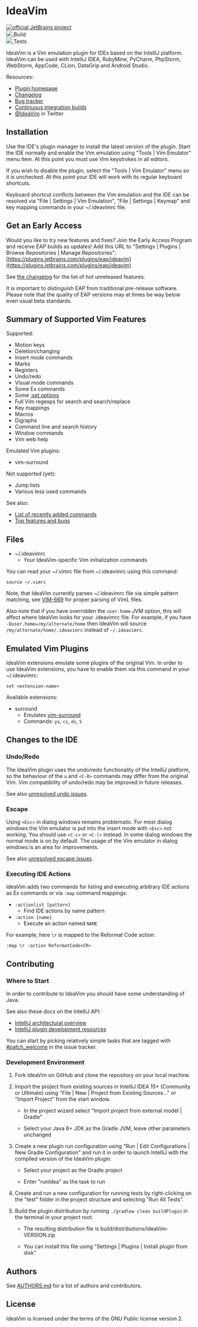 IdeaVim
=======

<div>
  <a href="https://confluence.jetbrains.com/display/ALL/JetBrains+on+GitHub">
    <img src="http://jb.gg/badges/official.svg" alt="official JetBrains project"/>
  </a>
</div>

<div>
  <a href="http://teamcity.jetbrains.com/viewType.html?buildTypeId=IdeaVim_Build&guest=1">
    <img src="http://teamcity.jetbrains.com/app/rest/builds/buildType:(id:IdeaVim_Build)/statusIcon.svg?guest=1"/>
  </a>
  <span>Build<span>
</div>

<div>
  <a href="http://teamcity.jetbrains.com/viewType.html?buildTypeId=IdeaVim_TestsForIntelliJ20172&guest=1">
    <img src="http://teamcity.jetbrains.com/app/rest/builds/buildType:(id:IdeaVim_TestsForIntelliJ20172)/statusIcon.svg?guest=1"/>
  </a>
  <span>Tests</span>
</div>

IdeaVim is a Vim emulation plugin for IDEs based on the IntelliJ platform.
IdeaVim can be used with IntelliJ IDEA, RubyMine, PyCharm, PhpStorm, WebStorm,
AppCode, CLion, DataGrip and Android Studio.

Resources:

* [Plugin homepage](http://plugins.jetbrains.com/plugin/164)
* [Changelog](CHANGES.md)
* [Bug tracker](http://youtrack.jetbrains.com/issues/VIM)
* [Continuous integration builds](http://teamcity.jetbrains.com/project.html?projectId=IdeaVim&guest=1)
* [@IdeaVim](http://twitter.com/ideavim) in Twitter


Installation
------------

Use the IDE's plugin manager to install the latest version of the plugin.
Start the IDE normally and enable the Vim emulation using "Tools | Vim
Emulator" menu item. At this point you must use Vim keystrokes in all editors.

If you wish to disable the plugin, select the "Tools | Vim Emulator" menu so
it is unchecked. At this point your IDE will work with its regular keyboard
shortcuts.

Keyboard shortcut conflicts between the Vim emulation and the IDE can be
resolved via "File | Settings | Vim Emulation", "File | Settings | Keymap"
and key mapping commands in your ~/.ideavimrc file.


Get an Early Access
-------------------

Would you like to try new features and fixes? Join the Early Access Program and
receive EAP builds as updates! Add this URL to "Settings | Plugins |
Browse Repositories | Manage Repositories":
[https://plugins.jetbrains.com/plugins/eap/ideavim](https://plugins.jetbrains.com/plugins/eap/ideavim)

See [the changelog](CHANGES.md) for the list of hot unreleased features.

It is important to distinguish EAP from traditional pre-release software.
Please note that the quality of EAP versions may at times be way below even
usual beta standards.


Summary of Supported Vim Features
---------------------------------

Supported:

* Motion keys
* Deletion/changing
* Insert mode commands
* Marks
* Registers
* Undo/redo
* Visual mode commands
* Some Ex commands
* Some [:set options](doc/set-commands.md)
* Full Vim regexps for search and search/replace
* Key mappings
* Macros
* Digraphs
* Command line and search history
* Window commands
* Vim web help

Emulated Vim plugins:

* vim-surround

Not supported (yet):

* Jump lists
* Various less used commands

See also:

* [List of recently added commands](src/com/maddyhome/idea/vim/package-info.java)
* [Top features and bugs](http://youtrack.jetbrains.com/issues/VIM?q=%23Unresolved+sort+by%3A+votes)


Files
-----

* ~/.ideavimrc
    * Your IdeaVim-specific Vim initialization commands

You can read your ~/.vimrc file from ~/.ideavimrc using this command:

    source ~/.vimrc

Note, that IdeaVim currently parses ~/.ideavimrc file via simple pattern matching,
see [VIM-669](http://youtrack.jetbrains.com/issue/VIM-669) for proper parsing
of VimL files.

Also note that if you have overridden the `user.home` JVM option, this
will affect where IdeaVim looks for your .ideavimrc file.  For example, if you
have `-Duser.home=/my/alternate/home` then IdeaVim will source
`/my/alternate/home/.ideavimrc` instead of `~/.ideavimrc`.


Emulated Vim Plugins
--------------------

IdeaVim extensions emulate some plugins of the original Vim. In order to use IdeaVim extensions, you have to enable
them via this command in your ~/.ideavimrc:

    set <extension-name>

Available extensions:

* surround
    * Emulates [vim-surround](https://github.com/tpope/vim-surround)
    * Commands: `ys`, `cs`, `ds`, `S`


Changes to the IDE
------------------

### Undo/Redo

The IdeaVim plugin uses the undo/redo functionality of the IntelliJ platform,
so the behaviour of the `u` and `<C-R>` commands may differ from the original
Vim. Vim compatibility of undo/redo may be improved in future releases.

See also [unresolved undo issues](http://youtrack.jetbrains.com/issues/VIM?q=%23Unresolved+Help+topic%3A+u).

### Escape

Using `<Esc>` in dialog windows remains problematic. For most dialog windows
the Vim emulator is put into the insert mode with `<Esc>` not working. You
should use `<C-c>` or `<C-[>` instead. In some dialog windows the normal mode is
on by default. The usage of the Vim emulator in dialog windows is an area for
improvements.

See also [unresolved escape issues](http://youtrack.jetbrains.com/issues/VIM?q=%23Unresolved+Help+topic%3A+i_Esc).

### Executing IDE Actions

IdeaVim adds two commands for listing and executing arbitrary IDE actions as
Ex commands or via `:map` command mappings:

* `:actionlist [pattern]`
    * Find IDE actions by name pattern
* `:action {name}`
    * Execute an action named `NAME`

For example, here `\r` is mapped to the Reformat Code action:

    :map \r :action ReformatCode<CR>


Contributing
------------

### Where to Start

In order to contribute to IdeaVim you should have some understanding of Java.

See also these docs on the IntelliJ API:

* [IntelliJ architectural overview](http://confluence.jetbrains.com/display/IDEADEV/IntelliJ+IDEA+Architectural+Overview)
* [IntelliJ plugin development resources](http://confluence.jetbrains.com/display/IDEADEV/PluginDevelopment)

You can start by picking relatively simple tasks that are tagged with
[#patch_welcome](http://youtrack.jetbrains.com/issues/VIM?q=%23patch_welcome)
in the issue tracker.


### Development Environment

1. Fork IdeaVim on GitHub and clone the repository on your local machine.

2. Import the project from existing sources in IntelliJ IDEA 15+ (Community or
   Ultimate) using "File | New | Project from Existing Sources..." or "Import
   Project" from the start window.

    * In the project wizard select "Import project from external model | Gradle"

    * Select your Java 6+ JDK as the Gradle JVM, leave other parameters unchanged

3. Create a new plugin run configuration using "Run | Edit Configurations | New
   Gradle Configuration" and run it in order to launch IntelliJ with the
   compiled version of the IdeaVim plugin.

    * Select your project as the Gradle project

    * Enter "runIdea" as the task to run

4. Create and run a new configuration for running tests by right-clicking on the
   "test" folder in the project structure and selecting "Run All Tests".

5. Build the plugin distribution by running `./gradlew clean buildPlugin` in the
   terminal in your project root.

    * The resulting distribution file is build/distributions/IdeaVim-VERSION.zip

    * You can install this file using "Settings | Plugins | Install plugin
      from disk"


Authors
-------

See [AUTHORS.md](AUTHORS.md)
for a list of authors and contributors.


License
-------

IdeaVim is licensed under the terms of the GNU Public license version 2.
